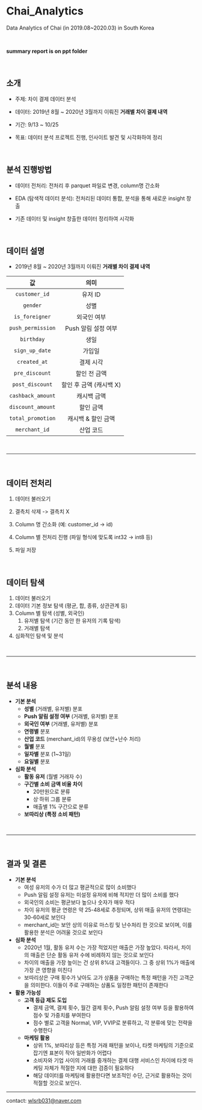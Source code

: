 # Chai_Analytics

Data Analytics of Chai (in 2019.08~2020.03) in South Korea

</br>

**summary report is on ppt folder**

</br>

## 소개

- 주제: 차이 결제 데이터 분석
  
- 데이터: 2019년 8월 ~ 2020년 3월까지 이뤄진 **거래별 차이 결제 내역**
- 기간: 9/13 ~ 10/25
- 목표: 데이터 분석 프로젝트 진행, 인사이트 발견 및 시각화하여 정리

</br>

## 분석 진행방법

- 데이터 전처리: 전처리 후 parquet 파일로 변경, column명 간소화

- EDA (탐색적 데이터 분석): 전처리된 데이터 통합, 분석을 통해 새로운 insight 창출

- 기존 데이터 및 insight 창출한 데이터 정리하여 시각화

</br>

## 데이터 설명

- 2019년 8월 ~ 2020년 3월까지 이뤄진 **거래별 차이 결제 내역**

값 | 의미 | 
:---:|:---:|
`customer_id` | 유저 ID |
`gender` | 성별 |
`is_foreigner` | 외국인 여부 |
`push_permission` | Push 알림 설정 여부 |
`birthday` | 생일 |
`sign_up_date` | 가입일|
`created_at` | 결제 시각 |
`pre_discount` | 할인 전 금액|
`post_discount` | 할인 후 금액 (캐시백 X) |
`cashback_amount` | 캐시백 금액 |
`discount_amount` | 할인 금액 |
`total_promotion` | 캐시백 & 할인 금액 |
`merchant_id` | 산업 코드 |

</br>

<hr/>

</br>
  
## 데이터 전처리

1. 데이터 불러오기

2. 결측치 삭제 -> 결측치 X

3. Column 명 간소화 (예: customer_id -> id)

4. Column 별 전처리 진행 (파일 형식에 맞도록 int32 -> int8 등)

5. 파일 저장

</br>

## 데이터 탐색

1. 데이터 불러오기
2. 데이터 기본 정보 탐색 (평균, 합, 종류, 상관관계 등)
3. Column 별 탐색 (성별, 외국인)
	1. 유저별 탐색 (기간 동안 한 유저의 기록 탐색)
	2. 거래별 탐색
4. 심화적인 탐색 및 분석

</br>
<hr/>

</br>

## 분석 내용

- **기본 분석**
	- **성별** (거래별, 유저별) 분포
	- **Push 알림 설정 여부** (거래별, 유저별) 분포
	- **외국인 여부** (거래별, 유저별) 분포
	- **연령별** 분포
	- **산업 코드** (merchant_id)의 무용성 (보안+난수 처리)
	- **월별** 분포
	- **일자별** 분포 (1~31일)
	- **요일별** 분포
- **심화 분석**
	- **활동 유저** (월별 거래자 수)
	- **구간별 소비 금액 비율 차이**
		- 20만원으로 분류
		- 상ˑ하위 그룹 분류
		- 매출별 1% 구간으로 분류
	- **보따리상 (특정 소비 패턴)**


</br>

<hr/>

</br>
  
## 결과 및 결론

- **기본 분석**
	- 여성 유저의 수가 더 많고 평균적으로 많이 소비했다
	- Push 알림 설정 유저는 미설정 유저에 비해 적지만 더 많이 소비를 했다
	- 외국인의 소비는 평균보다 높으나 숫자가 매우 적다
	- 차이 유저의 평균 연령은 약 25-48세로 추정되며, 상위 매출 유저의 연령대는 30-60세로 보인다
	- merchant_id는 보안 상의 이유로 마스킹 및 난수처리 한 것으로 보이며, 이를 활용한 분석은 어려울 것으로 보인다
- **심화 분석**
	- 2020년 1월, 활동 유저 수는 가장 적었지만 매출은 가장 높았다. 따라서, 차이의 매출은 단순 활동 유저 수에 비례하지 않는 것으로 보인다
	- 차이의 매출을 가장 높이는 건 상위 8%대 고객들이다. 그 중 상위 1%가 매출에 가장 큰 영향을 미친다
	- 보따리상은 구매 횟수가 낮아도 고가 상품을 구매하는 특정 패턴을 가진 고객군을 의미한다. 이들이 주로 구매하는 상품도 일정한 패턴이 존재한다
- **활용 가능성**
	- **고객 등급 제도 도입**
		- 결제 금액, 결제 횟수, 월간 결제 횟수, Push 알림 설정 여부 등을 활용하여 점수 및 가중치를 부여한다
		- 점수 별로 고객을 Normal, VIP, VVIP로 분류하고, 각 분류에 맞는 전략을 수행한다
	- **마케팅 활용**
		- 상위 1%, 보따리상 등은 특정 거래 패턴을 보이나, 타켓 마케팅의 기준으로 잡기엔 표본이 작아 일반화가 어렵다
		- 소비자와 기업 사이의 거래를 중개하는 결제 대행 서비스인 차이에 타겟 마케팅 자체가 적절한 지에 대한 검증이 필요하다
		- 해당 데이터를 마케팅에 활용한다면 보조적인 수단, 근거로 활용하는 것이 적절할 것으로 보인다.


<hr/>

contact: wlsrb031@naver.com
